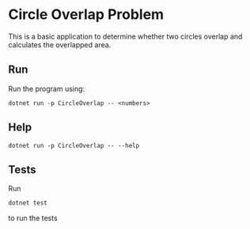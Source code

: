 ﻿# Circle Overlap Problem
This is a basic application to determine whether two circles overlap and calculates the overlapped area.

## Run
Run the program using:
```
dotnet run -p CircleOverlap -- <numbers>
```

## Help
```
dotnet run -p CircleOverlap -- --help
```

## Tests
Run 
```powershell
dotnet test
```

to run the tests